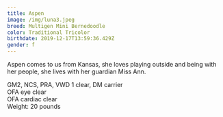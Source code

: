 ```yaml
---
title: Aspen
image: /img/luna3.jpeg
breed: Multigen Mini Bernedoodle
color: Traditional Tricolor
birthdate: 2019-12-17T13:59:36.429Z
gender: f
---
```

Aspen comes to us from Kansas, she loves playing outside and being with her people, she lives with her guardian Miss Ann.

GM2, NCS, PRA, VWD 1 clear, DM carrier\
OFA eye clear\
OFA cardiac clear\
Weight: 20 pounds